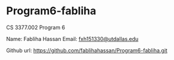 # Program6-fabliha
CS 3377.002 Program 6

Name: Fabliha Hassan
Email: fxh151330@utdallas.edu

Github url: https://github.com/fablihahassan/Program6-fabliha.git